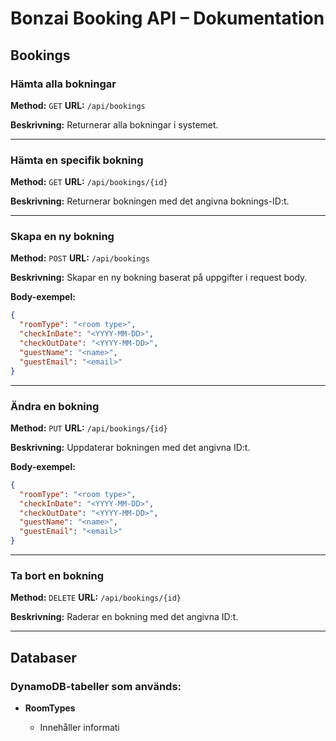 # Bonzai Booking API – Dokumentation

## Bookings

### Hämta alla bokningar

**Method:** `GET`
**URL:** `/api/bookings`

**Beskrivning:** Returnerar alla bokningar i systemet.

---

### Hämta en specifik bokning

**Method:** `GET`
**URL:** `/api/bookings/{id}`

**Beskrivning:** Returnerar bokningen med det angivna boknings-ID\:t.

---

### Skapa en ny bokning

**Method:** `POST`
**URL:** `/api/bookings`

**Beskrivning:** Skapar en ny bokning baserat på uppgifter i request body.

**Body-exempel:**

```json
{
  "roomType": "<room type>",
  "checkInDate": "<YYYY-MM-DD>",
  "checkOutDate": "<YYYY-MM-DD>",
  "guestName": "<name>",
  "guestEmail": "<email>"
}
```

---

### Ändra en bokning

**Method:** `PUT`
**URL:** `/api/bookings/{id}`

**Beskrivning:** Uppdaterar bokningen med det angivna ID\:t.

**Body-exempel:**

```json
{
  "roomType": "<room type>",
  "checkInDate": "<YYYY-MM-DD>",
  "checkOutDate": "<YYYY-MM-DD>",
  "guestName": "<name>",
  "guestEmail": "<email>"
}
```

---

### Ta bort en bokning

**Method:** `DELETE`
**URL:** `/api/bookings/{id}`

**Beskrivning:** Raderar en bokning med det angivna ID\:t.

---

## Databaser

### DynamoDB-tabeller som används:

* **RoomTypes**

  * Innehåller informati
